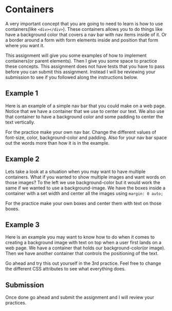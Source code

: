 # Containers
A very important concept that you are going to need to learn is how to use containers(like `<div></div>`). These containers allows you to do things like have a background color that covers a nav bar with nav items inside of it. Or a border around a form with form elements inside and position that form where you want it.

This assignment will give you some examples of how to implement containers(or parent elements). Then I give you some space to practice these concepts. This assignment does not have tests that you have to pass before you can submit this assignment. Instead I will be reviewing your submission to see if you followed along the instructions below.

## Example 1
Here is an example of a simple nav bar that you could make on a web page. Notice that we have a container that we use to center our text. We also use that container to have a background color and some padding to center the text vertically.

For the practice make your own nav bar. Change the different values of font-size, color, background-color and padding. Also for your nav bar space out the words more than how it is in the example.

## Example 2
Lets take a look at a situation when you may want to have multiple containers. What if you wanted to show multiple images and want words on those images? To the left we use background-color but it would work the same if we wanted to use a background-image. We have the boxes inside a container with a set width and center all the images using `margin: 0 auto;`

For the practice make your own boxes and center them with text on those boxes.

## Example 3
Here is an example you may want to know how to do when it comes to creating a background image with text on top when a user first lands on a web page. We have a container that holds our background-color(or image). Then we have another container that controls the positioning of the text.

Go ahead and try this out yourself in the 3rd practice. Feel free to change the different CSS attributes to see what everything does.

## Submission
Once done go ahead and submit the assignment and I will review your practices.